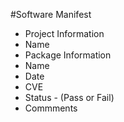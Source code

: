 #Software Manifest
 * Project Information 
  * Name
 * Package Information 
  * Name
  * Date
  * CVE
  * Status - (Pass or Fail)
  * Commments
